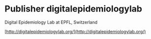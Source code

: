 # Publisher digitalepidemiologylab
Digital Epidemiology Lab at EPFL, Switzerland

[http://digitalepidemiologylab.org/](http://digitalepidemiologylab.org/)
